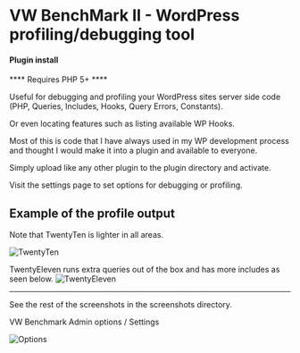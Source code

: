 VW BenchMark II - WordPress profiling/debugging tool
===================================================
#### Plugin install
**** Requires PHP 5+ ****

Useful for debugging and profiling your WordPress sites server side code (PHP, Queries, Includes, Hooks, Query Errors, Constants).

Or even locating features such as listing available WP Hooks.

Most of this is code that I have always used in my WP development process and thought I would make it into a plugin and available to everyone.

Simply upload like any other plugin to the plugin directory and activate.

Visit the settings page to set options for debugging or profiling.


Example of the profile output
----------------------------------------------
Note that TwentyTen is lighter in all areas.

![TwentyTen](https://github.com/topdown/WP-Benchmark/raw/master/screenshots/twentyten.png?raw=true "TwentyTen")

TwentyEleven runs extra queries out of the box and has more includes as seen below.
![TwentyEleven](https://github.com/topdown/WP-Benchmark/raw/master/screenshots/twentyeleven.png?raw=true "TwentyEleven")

----------------------------------------------
See the rest of the screenshots in the screenshots directory.


VW Benchmark Admin options / Settings

![Options](https://github.com/topdown/WP-Benchmark/raw/master/screenshots/options.png "Options")

